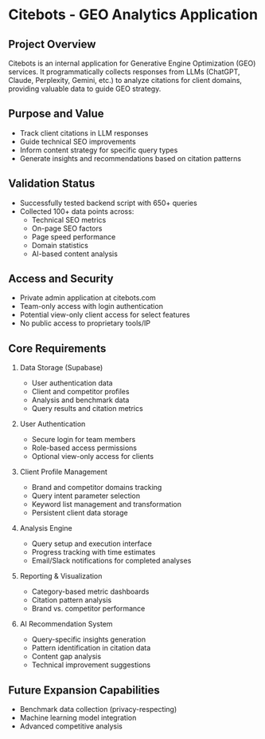 # Citebots - GEO Analytics Application

## Project Overview

Citebots is an internal application for Generative Engine Optimization (GEO) services. It programmatically collects responses from LLMs (ChatGPT, Claude, Perplexity, Gemini, etc.) to analyze citations for client domains, providing valuable data to guide GEO strategy.

## Purpose and Value

- Track client citations in LLM responses
- Guide technical SEO improvements
- Inform content strategy for specific query types
- Generate insights and recommendations based on citation patterns

## Validation Status

- Successfully tested backend script with 650+ queries
- Collected 100+ data points across: 
  - Technical SEO metrics
  - On-page SEO factors
  - Page speed performance
  - Domain statistics
  - AI-based content analysis

## Access and Security

- Private admin application at citebots.com
- Team-only access with login authentication
- Potential view-only client access for select features
- No public access to proprietary tools/IP

## Core Requirements

1. Data Storage (Supabase)
   - User authentication data
   - Client and competitor profiles
   - Analysis and benchmark data
   - Query results and citation metrics

2. User Authentication
   - Secure login for team members
   - Role-based access permissions
   - Optional view-only access for clients

3. Client Profile Management
   - Brand and competitor domains tracking
   - Query intent parameter selection
   - Keyword list management and transformation
   - Persistent client data storage

4. Analysis Engine
   - Query setup and execution interface
   - Progress tracking with time estimates
   - Email/Slack notifications for completed analyses

5. Reporting & Visualization
   - Category-based metric dashboards
   - Citation pattern analysis
   - Brand vs. competitor performance

6. AI Recommendation System
   - Query-specific insights generation
   - Pattern identification in citation data
   - Content gap analysis
   - Technical improvement suggestions

## Future Expansion Capabilities

- Benchmark data collection (privacy-respecting)
- Machine learning model integration
- Advanced competitive analysis